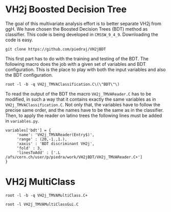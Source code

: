 # VH2j Boosted Decision Tree

The goal of this multivariate analysis effort is to better separate VH2j from ggH. We have chosen the Boosted Decision Trees (BDT) method as classifier. This code is being developed in `CMSSW_9_4_9`. Downloading the code is easy.

    git clone https://github.com/piedraj/VH2jBDT

This first part has to do with the training and testing of the BDT. The following macro does the job with a given set of variables and BDT configuration. This is the place to play with both the input variables and also the BDT configuration.

    root -l -b -q VH2j_TMVAClassification.C\(\"BDT\"\)

To read the output of the BDT the macro `VH2j_TMVAReader.C` has to be modified, in such a way that it contains exactly the same variables as in `VH2j_TMVAClassification.C`. Not only that, the variables have to follow the precise same order, and the names have to be the same as in the classifier. Then, to apply the reader on latino trees the following lines must be added in `variables.py`.

    variables['bdt'] = {
         'name': 'VH2j_TMVAReader(Entry$)',
         'range' : (20,-1.,1.),
         'xaxis' : 'BDT discriminant VH2j',
         'fold' : 3,
         'linesToAdd' : ['.L /afs/cern.ch/user/p/piedra/work/VH2jBDT/VH2j_TMVAReader.C+']
    }

# VH2j MultiClass

    root -l -b -q VH2j_TMVAMultiClass.C+

    root -l VH2j_TMVAMultiClassGui.C


